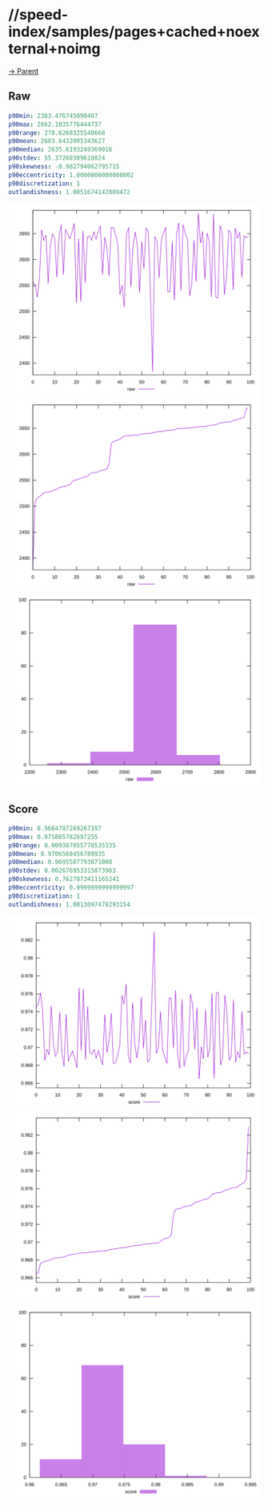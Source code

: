 
# //speed-index/samples/pages+cached+noexternal+noimg

[→ Parent](../..)


## Raw


```yaml
p90min: 2383.476745090407
p90max: 2662.1035776444737
p90range: 278.6268325540668
p90mean: 2603.6432005343627
p90median: 2635.6193249369016
p90stdev: 55.37260389610824
p90skewness: -0.982794062795715
p90eccentricity: 1.0000000000000002
p90discretization: 1
outlandishness: 1.0051674142809472

```

![PLOT: raw-values](./raw/values.svg)![PLOT: raw-sorted](./raw/sorted.svg)![PLOT: raw-histogram](./raw/histogram.svg)
## Score


```yaml
p90min: 0.9664787269267197
p90max: 0.975865782697255
p90range: 0.009387055770535335
p90mean: 0.9706568456789935
p90median: 0.9695507793871008
p90stdev: 0.002676953315873963
p90skewness: 0.7627873411165241
p90eccentricity: 0.9999999999999997
p90discretization: 1
outlandishness: 1.0013097478293154

```

![PLOT: score-values](./score/values.svg)![PLOT: score-sorted](./score/sorted.svg)![PLOT: score-histogram](./score/histogram.svg)